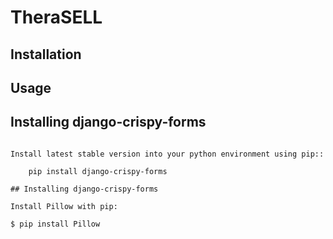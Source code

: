 # TheraSELL

## Installation

## Usage

## Installing django-crispy-forms
~~~~~~~~~~~~~~~~~~~~~~~~~~~~~~

Install latest stable version into your python environment using pip::

    pip install django-crispy-forms

## Installing django-crispy-forms
~~~~~~~~~~~~~~~~~~~~~~~~~~~~~~

    Install Pillow with pip:

    $ pip install Pillow
